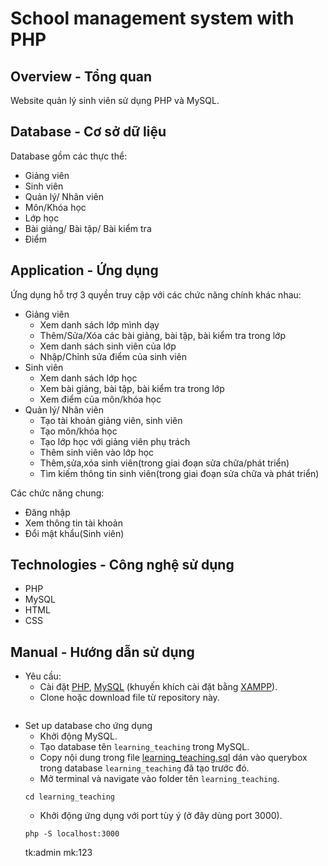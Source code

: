# School management system with PHP

## Overview - Tổng quan
Website quản lý sinh viên sử dụng PHP và MySQL.

## Database - Cơ sở dữ liệu

Database gồm các thực thể:
- Giảng viên
- Sinh viên
- Quản lý/ Nhân viên
- Môn/Khóa học
- Lớp học
- Bài giảng/ Bài tập/ Bài kiểm tra
- Điểm

## Application - Ứng dụng

Ứng dụng hỗ trợ 3 quyền truy cập với các chức năng chính khác nhau:
- Giảng viên
    - Xem danh sách lớp mình dạy
    - Thêm/Sửa/Xóa các bài giảng, bài tập, bài kiểm tra trong lớp
    - Xem danh sách sinh viên của lớp
    - Nhập/Chỉnh sửa điểm của sinh viên
- Sinh viên
    - Xem danh sách lớp học
    - Xem bài giảng, bài tập, bài kiểm tra trong lớp
    - Xem điểm của môn/khóa học
- Quản lý/ Nhân viên
    - Tạo tài khoản giảng viên, sinh viên
    - Tạo môn/khóa học
    - Tạo lớp học với giảng viên phụ trách
    - Thêm sinh viên vào lớp học 
    - Thêm,sửa,xóa sinh viên(trong giai đoạn sửa chữa/phát triển)
    - Tìm kiếm thông tin sinh viên(trong giai đoạn sửa chữa và phát triển)


Các chức năng chung:
- Đăng nhập
- Xem thông tin tài khoản
- Đổi mật khẩu(Sinh viên)

## Technologies - Công nghệ sử dụng

- PHP
- MySQL
- HTML
- CSS

## Manual - Hướng dẫn sử dụng

- Yêu cầu:
    - Cài đặt [PHP](https://www.php.net/manual/en/install.php), [MySQL](https://dev.mysql.com/downloads/installer/) (khuyến khích cài đặt bằng [XAMPP](https://www.apachefriends.org/download.html)).
    - Clone hoặc download file từ repository này.
    ```console
    ```
- Set up database cho ứng dụng
    - Khởi động MySQL.
    - Tạo database tên `learning_teaching` trong MySQL.
    - Copy nội dung trong file [learning_teaching.sql](learning_teaching.sql) dán vào querybox trong database `learning_teaching` đã tạo trước đó.
    - Mở terminal và navigate vào folder tên `learning_teaching`.
    ```console
    cd learning_teaching
    ```
    - Khởi động ứng dụng với port tùy ý (ở đây dùng port 3000).
    ```console
    php -S localhost:3000
    ```
    tk:admin
    mk:123
    ```
